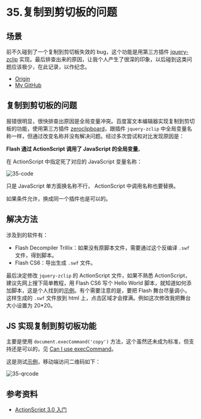 # 35.复制到剪切板的问题
## 场景
前不久碰到了一个复制到剪切板失效的 bug，这个功能是用第三方插件 [jquery-zclip][url-github-zclip] 实现。最后排查出来的原因，让我个人产生了很深的印象，以后碰到这类问题应该极少，在此记录，以作纪念。


- [Origin][url-origin]
- [My GitHub][url-my-github]

## 复制到剪切板的问题
报错很明显，很快排查出原因是全局变量冲突。百度富文本编辑器实现复制到剪切板的功能，使用第三方插件 [zeroclipboard][url-github-zeroclipboard]，跟插件 `jquery-zclip` 中全局变量名称一样，但通过改变名称并没有解决问题。经过多次尝试和对比发现原因是：

**Flash 通过 ActionScript 调用了 JavaScript 的全局变量**。

在 ActionScript 中指定死了对应的 JavaScript 变量名称：

![35-code][url-local-code]

只是 JavaScript 单方面换名称不行， ActionScript 中调用名称也要替换。

如果条件允许，换成同一个插件也是可以的。

## 解决方法
涉及到的软件有：
- Flash Decompiler Trillix：如果没有原脚本文件，需要通过这个反编译 `.swf` 文件，得到脚本。
- Flash CS6：导出生成 `.swf` 文件。

最后决定修改 `jquery-zclip` 的 ActionScript 文件，如果不熟悉 ActionScript，建议先网上搜下简单教程，用 Flash CS6 写个 Hello World 脚本，就知道如何添加脚本，这是个人找到的[示例][url-blog1]。有个需要注意的是，要把 Flash 舞台尽量调小，这样生成的 `.swf` 文件放到 html 上，点击区域才会撑满。例如这次修改我把舞台大小设置为 20*20。

## JS 实现复制到剪切板功能
主要是使用 `document.execCommand('copy')` 方法，这个虽然还未成为标准，但支持还是可以的，见 [Can I use execCommand][url-caniuse-execCommand]。

这是测试[示例][url-35-example-copy]，移动端访问二维码如下：

![35-qrcode][url-local-qrcode]

## 参考资料
- [ActionScript 3.0 入门][url-blog1]

[url-repository-images]:https://xxholic.github.io/segment/images

[url-github-zclip]:https://github.com/patricklodder/jquery-zclip
[url-github-zeroclipboard]:https://github.com/zeroclipboard/zeroclipboard
[url-blog1]:http://www.cnblogs.com/artwl/p/3396330.html
[url-caniuse-execCommand]:https://caniuse.com/#search=execCommand

[url-35-example-copy]:https://xxholic.github.io/lab/lab-js/segment-35/35.copy.html

[url-local-code]:https://xxholic.github.io/segment/images/35/code.png
[url-local-qrcode]:https://xxholic.github.io/segment/images/35/qrcode.png

[url-origin]:https://github.com/XXHolic/segment/issues/37
[url-my-github]:https://github.com/XXHolic